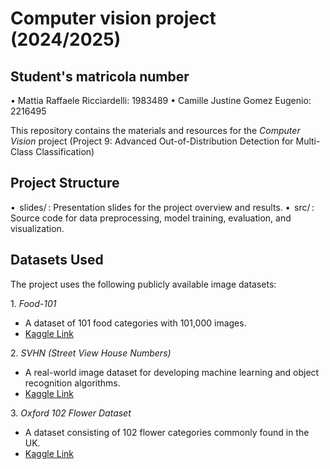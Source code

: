 # Computer vision project (2024/2025)

## Student's matricola number
•⁠  ⁠Mattia Raffaele Ricciardelli: 1983489
•⁠  ⁠Camille Justine Gomez Eugenio: 2216495

This repository contains the materials and resources for the *Computer Vision* project (Project 9: Advanced Out-of-Distribution Detection for Multi-Class Classification)

## Project Structure

•⁠  ⁠⁠ slides/ ⁠: Presentation slides for the project overview and results.
•⁠  ⁠⁠ src/ ⁠: Source code for data preprocessing, model training, evaluation, and visualization.

## Datasets Used

The project uses the following publicly available image datasets:

1.⁠ ⁠*Food-101*
   - A dataset of 101 food categories with 101,000 images.
   - [Kaggle Link](https://www.kaggle.com/datasets/crybread/food101)

2.⁠ ⁠*SVHN (Street View House Numbers)*
   - A real-world image dataset for developing machine learning and object recognition algorithms.
   - [Kaggle Link](https://www.kaggle.com/datasets/quanbk/svhndataset)

3.⁠ ⁠*Oxford 102 Flower Dataset*
   - A dataset consisting of 102 flower categories commonly found in the UK.
   - [Kaggle Link](https://www.kaggle.com/datasets/nunenuh/pytorch-challange-flower-dataset)
